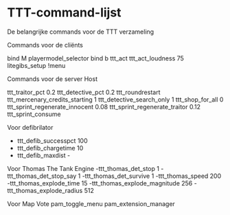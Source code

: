 # TTT-command-lijst
De belangrijke commands voor de TTT verzameling

Commands voor de cliënts 

bind M playermodel_selector
bind b ttt_act
ttt_act_loudness 75
litegibs_setup
!menu


Commands voor de server Host

ttt_traitor_pct 0.2
ttt_detective_pct 0.2
ttt_roundrestart
ttt_mercenary_credits_starting 1
ttt_detective_search_only 1
ttt_shop_for_all 0
ttt_sprint_regenerate_innocent 0.08
ttt_sprint_regenerate_traitor 0.12
ttt_sprint_consume

Voor defibrilator
- ttt_defib_successpct 100
- ttt_defib_chargetime 10
- ttt_defib_maxdist -

Voor Thomas The Tank Engine
-ttt_thomas_det_stop 1
-ttt_thomas_det_stop_say 1
-ttt_thomas_det_survive 1
-ttt_thomas_speed 200
-ttt_thomas_explode_time 15
-ttt_thomas_explode_magnitude 256
-ttt_thomas_explode_radius 512

Voor Map Vote
pam_toggle_menu
pam_extension_manager

